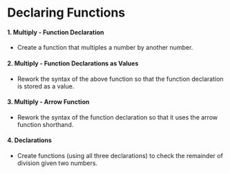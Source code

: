 # Declaring Functions

#### 1. Multiply - Function Declaration

- Create a function that multiples a number by another number.

#### 2. Multiply - Function Declarations as Values

- Rework the syntax of the above function so that the function declaration is stored as a value.

#### 3. Multiply - Arrow Function

- Rework the syntax of the function declaration so that it uses the arrow function shorthand.

#### 4. Declarations

- Create functions (using all three declarations) to check the remainder of division given two numbers.
